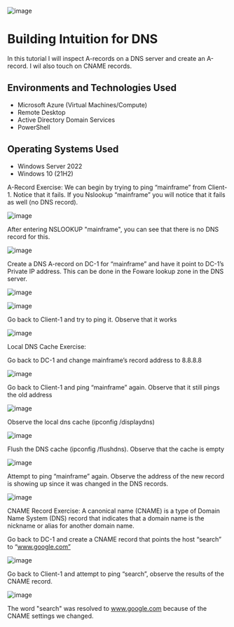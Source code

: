 ![image](https://github.com/AntIT-1/dns/assets/141161539/4f8deb0c-d7a4-4254-a217-d552e062beac)


</p>

<h1>Building Intuition for DNS </h1>
In this tutorial I will inspect A-records on a DNS server and create an A-record. I wil also touch on CNAME records. 



<h2>Environments and Technologies Used</h2>

- Microsoft Azure (Virtual Machines/Compute)
- Remote Desktop
- Active Directory Domain Services
- PowerShell

<h2>Operating Systems Used </h2>

- Windows Server 2022
- Windows 10 (21H2)


A-Record Exercise:
We can begin by trying to ping “mainframe” from Client-1. Notice that it fails.
If you Nslookup “mainframe” you will notice that it fails as well (no DNS record).

![image](https://github.com/AntIT-1/dns/assets/141161539/3f04996e-c1d8-4204-b24c-ede8e11eea70)

After entering NSLOOKUP "mainframe", you can see that there is no DNS record for this. 

![image](https://github.com/AntIT-1/dns/assets/141161539/86548bfa-6155-43a1-aa84-fe9bdf842091)

Create a DNS A-record on DC-1 for “mainframe” and have it point to DC-1’s Private IP address. This can be done in the Foware lookup zone in the DNS server. 

![image](https://github.com/AntIT-1/dns/assets/141161539/7fbbf9c2-0e24-47d0-a2fe-96258d45106e)

![image](https://github.com/AntIT-1/dns/assets/141161539/99a14386-ed04-4458-b1fb-00447c555a25)

Go back to Client-1 and try to ping it. Observe that it works

![image](https://github.com/AntIT-1/dns/assets/141161539/4c5ceb08-9248-4826-805e-c4b76199d482)

Local DNS Cache Exercise:

Go back to DC-1 and change mainframe’s record address to 8.8.8.8

![image](https://github.com/AntIT-1/dns/assets/141161539/dd118a6a-f286-49df-868e-023fdd3a0abe)


Go back to Client-1 and ping “mainframe” again. Observe that it still pings the old address

![image](https://github.com/AntIT-1/dns/assets/141161539/0b9a86f7-40c2-412d-9769-c269024438b0)


Observe the local dns cache (ipconfig /displaydns)

![image](https://github.com/AntIT-1/dns/assets/141161539/2b73a41b-fcd3-435f-8417-f185daec0d7b)




Flush the DNS cache (ipconfig /flushdns). Observe that the cache is empty

![image](https://github.com/AntIT-1/dns/assets/141161539/521c3745-0c1c-4655-9f02-29bee543677e)




Attempt to ping “mainframe” again. Observe the address of the new record is showing up since it was changed in the DNS records. 

![image](https://github.com/AntIT-1/dns/assets/141161539/82152922-360b-48b1-8fbc-05b5ab87decc)

CNAME Record Exercise: A canonical name (CNAME) is a type of Domain Name System (DNS) record that indicates that a domain name is the nickname or alias for another domain name.

Go back to DC-1 and create a CNAME record that points the host “search” to “www.google.com”


![image](https://github.com/AntIT-1/dns/assets/141161539/ec07008f-e8ea-40c8-948e-d228f57c8c26)

Go back to Client-1 and attempt to ping “search”, observe the results of the CNAME record. 

![image](https://github.com/AntIT-1/dns/assets/141161539/ac59ddf3-7987-4204-8250-21d3d1c13180)

The word "search" was resolved to www.google.com because of the CNAME settings we changed. 






















